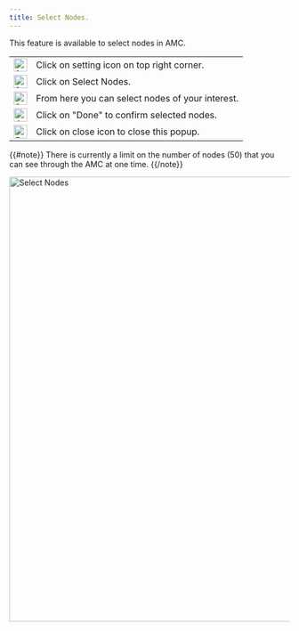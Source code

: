 ```yaml
---
title: Select Nodes.
---
```


This feature is available to select nodes in AMC.

<table border="0">
	<tr>
		<td>
			<img src="/docs/amc/assets/images/1.png" alt="1" width="24">
		</td>
		<td>
			Click on setting icon on top right corner.
		</td>
	</tr>
	<tr>
		<td>
			<img src="/docs/amc/assets/images/2.png" alt="2" width="24">
		</td>
		<td>
			Click on Select Nodes.
		</td>
	</tr>
	<tr>
		<td>
			<img src="/docs/amc/assets/images/3.png" alt="3" width="24">
		</td>
		<td>
			From here you can select nodes of your interest. 
		</td>
	</tr>
   <tr>
		<td>
			<img src="/docs/amc/assets/images/4.png" alt="4" width="24">
		</td>
		<td>
			Click on "Done" to confirm selected nodes.
		</td>
	</tr>
	<tr>
		<td>
			<img src="/docs/amc/assets/images/5.png" alt="5" width="24">
		</td>
		<td>
			Click on close icon to close this popup.
		</td>
	</tr>
	</table>	

{{#note}}
There is currently a limit on the number of nodes (50) that you can see through the AMC at one time.
{{/note}}

<img src="/docs/amc/assets/images/C01_select_nodes.png" alt="Select Nodes" width="800">




